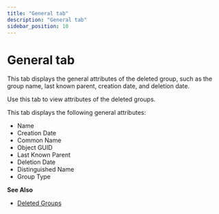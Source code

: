```yaml
---
title: "General tab"
description: "General tab"
sidebar_position: 10
---
```


# General tab

This tab displays the general attributes of the deleted group, such as the group name, last known
parent, creation date, and deletion date.

Use this tab to view attributes of the deleted groups.

This tab displays the following general attributes:

- Name
- Creation Date
- Common Name
- Object GUID
- Last Known Parent
- Deletion Date
- Distinguished Name
- Group Type

**See Also**

- [Deleted Groups](/docs/directorymanager/11.0/portal/group/recyclebin/overview.md)
